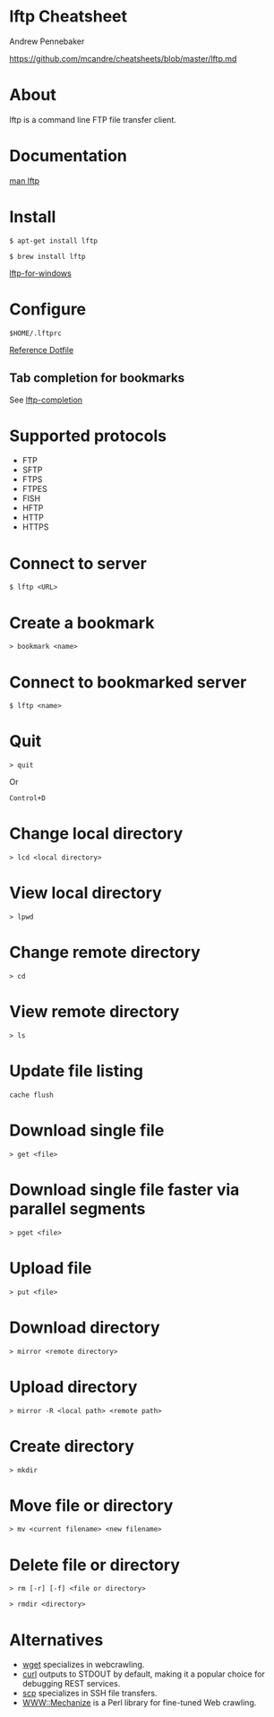 # lftp Cheatsheet

Andrew Pennebaker

https://github.com/mcandre/cheatsheets/blob/master/lftp.md

# About

lftp is a command line FTP file transfer client.

# Documentation

[man lftp](http://lftp.yar.ru/lftp-man.html)

# Install

```
$ apt-get install lftp

$ brew install lftp
```

[lftp-for-windows](http://nwgat.ninja/lftp-for-windows/)

# Configure

```
$HOME/.lftprc
```

[Reference Dotfile](https://github.com/mcandre/dotfiles/blob/master/.lftprc)

## Tab completion for bookmarks

See [lftp-completion](https://github.com/mcandre/lftp-completion)

# Supported protocols

* FTP
* SFTP
* FTPS
* FTPES
* FISH
* HFTP
* HTTP
* HTTPS

# Connect to server

```
$ lftp <URL>
```

# Create a bookmark

```
> bookmark <name>
```

# Connect to bookmarked server

```
$ lftp <name>
```

# Quit

```
> quit
```

Or

```
Control+D
```

# Change local directory

```
> lcd <local directory>
```

# View local directory

```
> lpwd
```

# Change remote directory

```
> cd
```

# View remote directory

```
> ls
```

# Update file listing

```
cache flush
```

# Download single file

```
> get <file>
```

# Download single file faster via parallel segments

```
> pget <file>
```

# Upload file

```
> put <file>
```

# Download directory

```
> mirror <remote directory>
```

# Upload directory

```
> mirror -R <local path> <remote path>
```

# Create directory

```
> mkdir
```

# Move file or directory

```
> mv <current filename> <new filename>
```

# Delete file or directory

```
> rm [-r] [-f] <file or directory>
```

```
> rmdir <directory>
```

# Alternatives

* [wget](https://github.com/mcandre/cheatsheets/blob/master/wget.md) specializes in webcrawling.
* [curl](https://github.com/mcandre/cheatsheets/blob/master/curl.md) outputs to STDOUT by default, making it a popular choice for debugging REST services.
* [scp](http://linux.die.net/man/1/scp) specializes in SSH file transfers.
* [WWW::Mechanize](http://search.cpan.org/~ether/WWW-Mechanize-1.74/lib/WWW/Mechanize.pm) is a Perl library for fine-tuned Web crawling.
